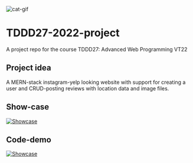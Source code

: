 ![cat-gif](https://media.giphy.com/media/aCKMaeduKfFXG/giphy.gif)

# TDDD27-2022-project

A project repo for the course TDDD27: Advanced Web Programming VT22

## Project idea

A MERN-stack instagram-yelp looking website with support for creating a user and CRUD-posting reviews with location data and image files.

## Show-case

[![Showcase](http://img.youtube.com/vi/k9D0jqyKKhE/0.jpg)](https://www.youtube.com/watch?v=k9D0jqyKKhE)

## Code-demo

[![Showcase](http://img.youtube.com/vi/Y33lq44fOOs/0.jpg)](https://www.youtube.com/watch?v=Y33lq44fOOs)
